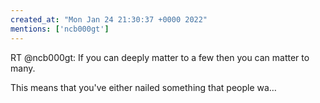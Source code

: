 ```yaml
---
created_at: "Mon Jan 24 21:30:37 +0000 2022"
mentions: ['ncb000gt']
---
```


RT @ncb000gt: If you can deeply matter to a few then you can matter to many.

This means that you've either nailed something that people wa…